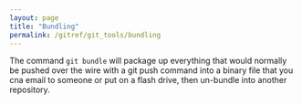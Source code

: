 ```yaml
---
layout: page
title: "Bundling"
permalink: /gitref/git_tools/bundling
---
```


The command `git bundle` will package up everything that would normally be pushed over the wire with a git push command into a binary file that you cna email to someone or put on a flash drive, then un-bundle into another repository. 

[comment]: <> (TODO: Need to try this and find what the un-bundle command and process is)